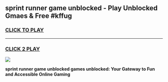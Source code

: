 
## sprint runner game unblocked - Play Unblocked Gmaes & Free #kffug
<h3>
<a href="https://news.freeplayer.one?title=sprint_runner_game_unblocked&ref=03M">CLICK TO PLAY</a></h3>
<hr>

<h3>
<a href="https://news.freeplayer.one?title=sprint_runner_game_unblocked&ref=03M">CLICK 2 PLAY</a>
  
</h3>

<a href="https://news.freeplayer.one?title=sprint_runner_game_unblocked&ref=03M"><img src="https://clearcache.store/games.png"></a>


**sprint runner game unblocked games unblocked: Your Gateway to Fun and Accessible Online Gaming**
